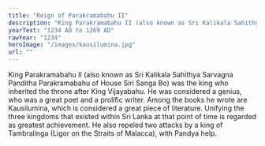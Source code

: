 ```yaml
---
title: "Reign of Parakramabahu II"
description: "King Parakramabahu II (also known as Sri Kalikala Sahithya Sarvagna Panditha Parakramabahu of House Siri Sanga Bo) was the king who inherited the throne after King Vijayabahu. He was considered a genius, who was a great poet and a prolific writer. Among the books he wrote are Kausilumina, which is considered a great piece of literature. Unifying the three kingdoms that existed within Sri Lanka at that point of time is regarded as greatest achievement. He also repeled two attacks by a king of Tambralinga (Ligor on the Straits of Malacca), with Pandya help."
yearText: "1234 AD to 1269 AD"
rawYear: "1234"
heroImage: "/images/kausilumina.jpg"
url: ""
---
```


King Parakramabahu II (also known as Sri Kalikala Sahithya Sarvagna Panditha Parakramabahu of House Siri Sanga Bo) was the king who inherited the throne after King Vijayabahu. He was considered a genius, who was a great poet and a prolific writer. Among the books he wrote are Kausilumina, which is considered a great piece of literature. Unifying the three kingdoms that existed within Sri Lanka at that point of time is regarded as greatest achievement. He also repeled two attacks by a king of Tambralinga (Ligor on the Straits of Malacca), with Pandya help.
